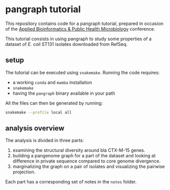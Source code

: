 # pangraph tutorial

This repository contains code for a pangraph tutorial, prepared in occasion of the [
Applied Bioinformatics & Public Health Microbiology](https://coursesandconferences.wellcomeconnectingscience.org/event/applied-bioinformatics-public-health-microbiology-20230503/) conference.

This tutorial consists in using pangraph to study some properties of a dataset of *E. coli* ST131 isolates downloaded from RefSeq.

## setup

The tutorial can be executed using `snakemake`. Running the code requires:
- a working `conda` and `mamba` installation
- `snakemake`
- having the `pangraph` binary available in your path

All the files can then be generated by running:
```bash
snakemake --profile local all
```

## analysis overview

The analysis is divided in three parts:

1. examining the structural diversity around bla CTX-M-15 genes.
2. building a pangenome graph for a part of the dataset and looking at difference in private sequence compared to core genome divergence.
3. marginalizing the graph on a pair of isolates and visualizing the pairwise projection.

Each part has a corresponding set of notes in the `notes` folder.